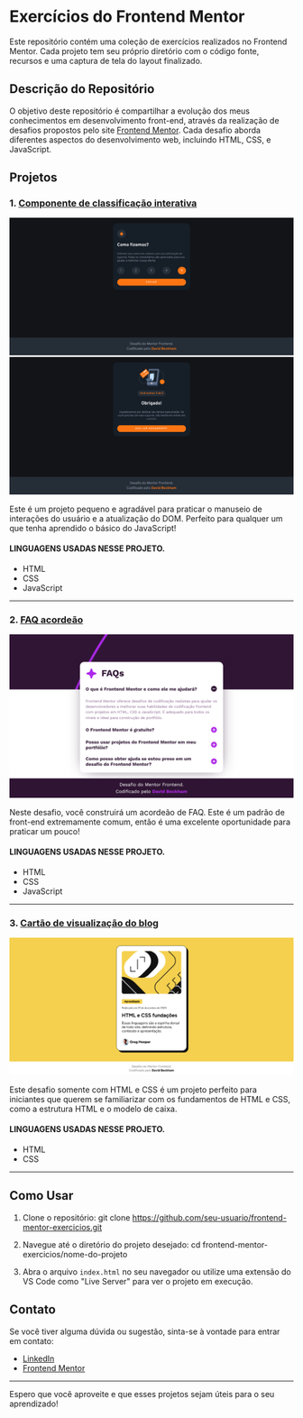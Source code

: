 # Exercícios do Frontend Mentor

Este repositório contém uma coleção de exercícios realizados no Frontend Mentor. Cada projeto tem seu próprio diretório com o código fonte, recursos e uma captura de tela do layout finalizado.

## Descrição do Repositório

O objetivo deste repositório é compartilhar a evolução dos meus conhecimentos em desenvolvimento front-end, através da realização de desafios propostos pelo site [Frontend Mentor](https://www.frontendmentor.io/). Cada desafio aborda diferentes aspectos do desenvolvimento web, incluindo HTML, CSS, e JavaScript.

## Projetos

### 1. [Componente de classificação interativa]()

![Componente de classificação interativa](./Componente%20de%20classificação%20interativa/assets/img/screenshot%2001.png)
![Componente de classificação interativa](./Componente%20de%20classificação%20interativa/assets/img/screenshot.png)

Este é um projeto pequeno e agradável para praticar o manuseio de interações do usuário e a atualização do DOM. Perfeito para qualquer um que tenha aprendido o básico do JavaScript!

#### LINGUAGENS USADAS NESSE PROJETO.

- HTML
- CSS
- JavaScript

---

### 2. [FAQ acordeão]()

![FAQ acordeão](./Pergunta%20Frequentes/assets/img/screenshot.png)

Neste desafio, você construirá um acordeão de FAQ. Este é um padrão de front-end extremamente comum, então é uma excelente oportunidade para praticar um pouco!

#### LINGUAGENS USADAS NESSE PROJETO.

- HTML
- CSS
- JavaScript

---

### 3. [Cartão de visualização do blog](https://cartao-de-visualizacao-do-blog.vercel.app/)

![Cartão de visualização do blog](./Cartão%20de%20visualização%20do%20blog/assets/images/screenshot.png)

Este desafio somente com HTML e CSS é um projeto perfeito para iniciantes que querem se familiarizar com os fundamentos de HTML e CSS, como a estrutura HTML e o modelo de caixa.

#### LINGUAGENS USADAS NESSE PROJETO.

- HTML
- CSS

---

## Como Usar

1. Clone o repositório:
   git clone https://github.com/seu-usuario/frontend-mentor-exercicios.git

2. Navegue até o diretório do projeto desejado:
   cd frontend-mentor-exercicios/nome-do-projeto

3. Abra o arquivo `index.html` no seu navegador ou utilize uma extensão do VS Code como "Live Server" para ver o projeto em execução.

## Contato

Se você tiver alguma dúvida ou sugestão, sinta-se à vontade para entrar em contato:

- [LinkedIn](https://www.linkedin.com/in/david-beckham-278644227/)
- [Frontend Mentor](https://www.frontendmentor.io/profile/DavidMarinho2203)

---

Espero que você aproveite e que esses projetos sejam úteis para o seu aprendizado!
